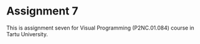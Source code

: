 # Assignment 7
This is assignment seven for Visual Programming (P2NC.01.084) course in Tartu University.
